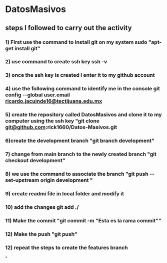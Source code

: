 # DatosMasivos

## steps I followed to carry out the activity

### 1) First use the command to install git on my system sudo "apt-get install git"
### 2) use command to create ssh key ssh -v
### 3) once the ssh key is created I enter it to my github account
### 4)  use the following command to identify me in the console git config --global user.email ricardo.jacuinde16@tectijuana.edu.mx
### 5)  create the repository called DatosMasivos and clone it to my computer using the ssh key "git clone git@github.com:rick1660/Datos-Masivos.git
### 6)create the development branch "git branch development"
### 7) change from main branch to the newly created branch "git checkout development"
### 8) we use the command to associate the branch "git push --set-upstream origin development "
### 9) create readmi file in local folder and modify it
### 10) add the changes  git add ./ 
### 11) Make the commit "git commit -m "Esta es la rama commit""
### 12) Make the push "git push"
### 12) repeat the steps to create the features branch










"







 


